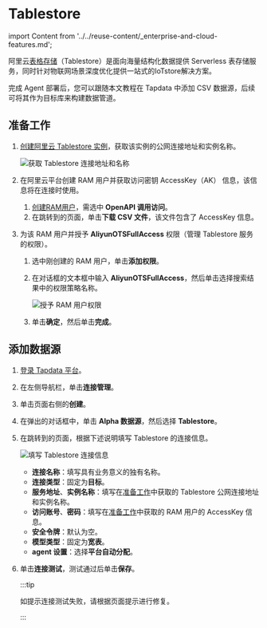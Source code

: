 # Tablestore
import Content from '../../reuse-content/_enterprise-and-cloud-features.md';

<Content />

阿里云[表格存储](https://help.aliyun.com/document_detail/27280.html)（Tablestore）是面向海量结构化数据提供 Serverless 表存储服务，同时针对物联网场景深度优化提供一站式的IoTstore解决方案。

完成 Agent 部署后，您可以跟随本文教程在 Tapdata 中添加 CSV 数据源，后续可将其作为目标库来构建数据管道。

## <span id="prerequisite"> 准备工作 </span>

1. [创建阿里云 Tablestore 实例](https://help.aliyun.com/document_detail/342853.html)，获取该实例的公网连接地址和实例名称。

   ![获取 Tablestore 连接地址和名称](../../images/obtain_tablestore_info_cn.png)

2. 在阿里云平台创建 RAM 用户并获取访问密钥 AccessKey（AK） 信息，该信息将在连接时使用。

   1. [创建RAM用户](https://help.aliyun.com/document_detail/93720.htm#task-187540)，需选中 **OpenAPI 调用访问**。
   2. 在跳转到的页面，单击**下载 CSV 文件**，该文件包含了 AccessKey 信息。

3. 为该 RAM 用户并授予 **AliyunOTSFullAccess** 权限（管理 Tablestore 服务的权限）。

   1. 选中刚创建的 RAM 用户，单击**添加权限**。

   2. 在对话框的文本框中输入 **AliyunOTSFullAccess**，然后单击选择搜索结果中的权限策略名称。

      ![授予 RAM 用户权限](../../images/add_ram_permission_cn.png)

   3. 单击**确定**，然后单击**完成**。

## 添加数据源

1. [登录 Tapdata 平台](../../user-guide/log-in.md)。

2. 在左侧导航栏，单击**连接管理**。

3. 单击页面右侧的**创建**。

4. 在弹出的对话框中，单击 **Alpha 数据源**，然后选择 **Tablestore**。

5. 在跳转到的页面，根据下述说明填写 Tablestore 的连接信息。

   ![填写 Tablestore 连接信息](../../images/create_tablestore_connection_cn.png)

   * **连接名称**：填写具有业务意义的独有名称。
   * **连接类型**：固定为**目标**。
   * **服务地址**、**实例名称**：填写在[准备工作](#prerequisite)中获取的 Tablestore 公网连接地址和实例名称。
   * **访问账号**、**密码**：填写在[准备工作](#prerequisite)中获取的 RAM 用户的 AccessKey 信息。
   * **安全令牌**：默认为空。
   * **模型类型**：固定为**宽表**。
   * **agent 设置**：选择**平台自动分配**。

6. 单击**连接测试**，测试通过后单击**保存**。

   :::tip

   如提示连接测试失败，请根据页面提示进行修复。

   :::